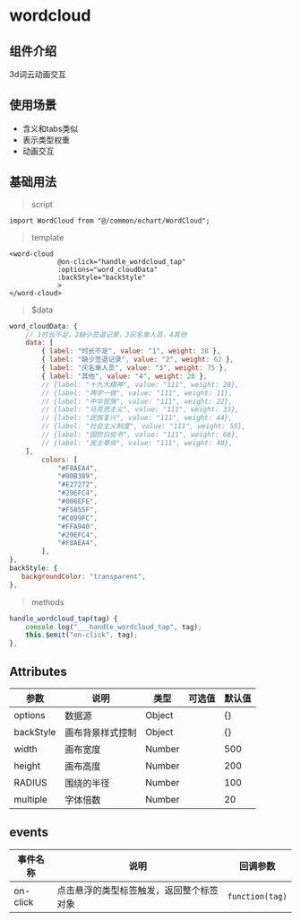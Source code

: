 # wordcloud

## 组件介绍

3d词云动画交互

## 使用场景

* 含义和tabs类似
* 表示类型权重
* 动画交互

## 基础用法

> script

`import WordCloud from "@/common/echart/WordCloud";`

> template

```vue
<word-cloud
            @on-click="handle_wordcloud_tap"
            :options="word_cloudData"
            :backStyle="backStyle"
            >
</word-cloud>
```

> $data

```js
word_cloudData: {
    // 1时长不足，2缺少签退记录，3灰名单人员，4其他
    data: [
        { label: "时长不足", value: "1", weight: 38 },
        { label: "缺少签退记录", value: "2", weight: 62 },
        { label: "灰名单人员", value: "3", weight: 75 },
        { label: "其他", value: "4", weight: 28 },
        // {label: "十九大精神", value: "111", weight: 28},
        // {label: "两学一做", value: "111", weight: 11},
        // {label: "中华民族", value: "111", weight: 22},
        // {label: "马克思主义", value: "111", weight: 33},
        // {label: "民族复兴", value: "111", weight: 44},
        // {label: "社会主义制度", value: "111", weight: 55},
        // {label: "国防白皮书", value: "111", weight: 66},
        // {label: "民主革命", value: "111", weight: 40},
    ],
        colors: [
            "#F8AEA4",
            "#00B389",
            "#E27272",
            "#29EFC4",
            "#006EFE",
            "#F5855F",
            "#C099FC",
            "#FFA940",
            "#29EFC4",
            "#F8AEA4",
        ],
},
backStyle: {
   backgroundColor: "transparent",
},
```

> methods

```js
handle_wordcloud_tap(tag) {
    console.log("___handle_wordcloud_tap", tag);
    this.$emit("on-click", tag);
},
```

## Attributes

| 参数      | 说明             | 类型   | 可选值 | 默认值 |
| --------- | ---------------- | ------ | ------ | ------ |
| options   | 数据源           | Object |        | {}     |
| backStyle | 画布背景样式控制 | Object |        | {}     |
| width     | 画布宽度         | Number |        | 500    |
| height    | 画布高度         | Number |        | 200    |
| RADIUS    | 围绕的半径       | Number |        | 100    |
| multiple  | 字体倍数         | Number |        | 20     |

## events

| 事件名称 | 说明                                     | 回调参数        |
| -------- | ---------------------------------------- | --------------- |
| on-click | 点击悬浮的类型标签触发，返回整个标签对象 | `function(tag)` |



